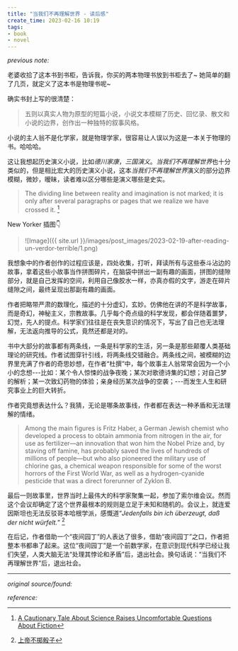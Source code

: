 ```yaml
---
title: "当我们不再理解世界 - 读后感"
create_time: 2023-02-16 10:19
tags:
- book
- novel
---
```

_previous note:_

老婆收拾了这本书到书柜，告诉我，你买的两本物理书放到书柜去了~ 她简单的翻了几页，就定义了这本书是物理书呢~

确实书封上写的很清楚：
> 五则以真实人物为原型的短篇小说，小说文本模糊了历史、回忆录、散文和小说的边界，创作出一种独特的叙事风格。

小说的主人翁不是化学家，就是物理学家，很容易让人误以为这是一本关于物理的书。哈哈哈。

这让我想起历史演义小说，比如*德川家康*，*三国演义*。*当我们不再理解世界*也十分类似的，但是相比宏大的历史演义小说，这本*当我们不再理解世界*演义的部分边界模糊，微妙，暧昧，读者难以区分哪些是演义哪些是史实。

> The dividing line between reality and imagination is not marked; it is only after several paragraphs or pages that we realize we have crossed it. [^1]

New Yorker 插图👇

> ![Image]({{ site.url }}/images/post_images/2023-02-19-after-reading-un-verdor-terrible/1.png)


我想象中的作者创作的过程应该是，四处收集，打听，拜读所有与这些泰斗沾边的故事，拿着这些小故事当作拼图碎片，在脑袋中拼出一副有趣的画面，拼图的缝隙部分，就是自己发挥的空间，利用自己像胶水一样，亦真亦假的文字，游走在碎片缝隙之间，最终呈现出那副有趣的画面。

作者把略带严肃的数理化，描述的十分虚幻，玄妙。仿佛他在讲的不是科学故事，而是奇幻，神秘主义，宗教故事。几乎每个奇点级的科学发现，都会伴随着噩梦，幻觉，先人的提点。科学家们往往是在丧失意识的情况下，写出了自己也无法理解，无法返向推导的公式，竟然还都是对的。

书中大部分的故事都有两条线，一条是科学家的生活，另一条是那些颠覆人类基础理论的研究线。作者试图穿针引线，将两条线交错融合。两条线之间，被模糊的边界里充满了作者的奇思妙想，在作者“杜撰”中，每个故事主人翁常常会因为一个小小的念想---比如：某个令人惊悚的战争夜晚；某次对歌德诗集的幻想；对自己梦的解析；某一次致幻药物的体验；亲身经历某次战争的空袭；---而发生人生和研究事业上的巨大转折。

作者究竟想表达什么？我猜，无论是哪条故事线，作者都在表达一种矛盾和无法理解的情绪。

> Among the main figures is Fritz Haber, a German Jewish chemist who developed a process to obtain ammonia from nitrogen in the air, for use as fertilizer—an innovation that won him the Nobel Prize and, by staving off famine, has probably saved the lives of hundreds of millions of people—but who also pioneered the military use of chlorine gas, a chemical weapon responsible for some of the worst horrors of the First World War, as well as a hydrogen-cyanide pesticide that was a direct forerunner of Zyklon B.

最后一则故事里，世界当时上最伟大的科学家聚集一起，参加了索尔维会议。然而这个会议却确定了这个世界最根本的规则是立足于未知和随机的。会议上，就连爱因斯坦也无法反驳哥本哈根学派，感慨道“_Jedenfalls bin ich überzeugt, daß der nicht würfelt._” [^2]

在后记，作者借助一个“夜间园丁”的人表达了很多，借助“夜间园丁”之口，作者把整本书都串了起来。这位“夜间园丁”是一个前数学家，在意识到现代科学已经让我们失望，人类大脑无法“处理其悖论和矛盾”后，退出社会。换句话说：“当我们不再理解世界”后，退出社会。


---

_original source/found:_

_reference:_

[^1]: [A Cautionary Tale About Science Raises Uncomfortable Questions About Fiction](https://www.newyorker.com/magazine/2021/09/13/a-cautionary-tale-about-science-raises-uncomfortable-questions-about-fiction)
[^2]: [上帝不掷骰子](https://en.wiktionary.org/wiki/God_does_not_play_dice_with_the_universe)
